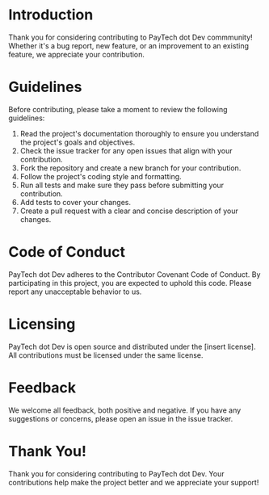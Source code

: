 # Introduction
Thank you for considering contributing to PayTech dot Dev commmunity! Whether it's a bug report, new feature, or an improvement to an existing feature, we appreciate your contribution.

# Guidelines
Before contributing, please take a moment to review the following guidelines:

1. Read the project's documentation thoroughly to ensure you understand the project's goals and objectives.
2. Check the issue tracker for any open issues that align with your contribution.
3. Fork the repository and create a new branch for your contribution.
4. Follow the project's coding style and formatting.
5. Run all tests and make sure they pass before submitting your contribution.
6. Add tests to cover your changes.
7. Create a pull request with a clear and concise description of your changes.

# Code of Conduct
PayTech dot Dev adheres to the Contributor Covenant Code of Conduct. By participating in this project, you are expected to uphold this code. Please report any unacceptable behavior to us.

# Licensing
PayTech dot Dev is open source and distributed under the [insert license]. All contributions must be licensed under the same license.

# Feedback
We welcome all feedback, both positive and negative. If you have any suggestions or concerns, please open an issue in the issue tracker.

# Thank You!
Thank you for considering contributing to PayTech dot Dev. Your contributions help make the project better and we appreciate your support!
